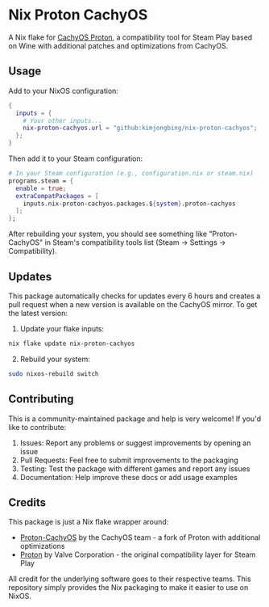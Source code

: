 # Nix Proton CachyOS

A Nix flake for [CachyOS Proton](https://github.com/CachyOS/proton-cachyos), a compatibility tool for Steam Play based on Wine with additional patches and optimizations from CachyOS.

## Usage

Add to your NixOS configuration:

```nix
{
  inputs = {
    # Your other inputs...
    nix-proton-cachyos.url = "github:kimjongbing/nix-proton-cachyos";
  };
}
```

Then add it to your Steam configuration:

```nix
# In your Steam configuration (e.g., configuration.nix or steam.nix)
programs.steam = {
  enable = true;
  extraCompatPackages = [
    inputs.nix-proton-cachyos.packages.${system}.proton-cachyos
  ];
};
```

After rebuilding your system, you should see something like "Proton-CachyOS" in Steam's compatibility tools list (Steam -> Settings -> Compatibility).

## Updates

This package automatically checks for updates every 6 hours and creates a pull request when a new version is available on the CachyOS mirror. To get the latest version:

1. Update your flake inputs:
```bash
nix flake update nix-proton-cachyos
```

2. Rebuild your system:
```bash
sudo nixos-rebuild switch
```

## Contributing

This is a community-maintained package and help is very welcome! If you'd like to contribute:

1. Issues: Report any problems or suggest improvements by opening an issue
2. Pull Requests: Feel free to submit improvements to the packaging
3. Testing: Test the package with different games and report any issues
4. Documentation: Help improve these docs or add usage examples

## Credits

This package is just a Nix flake wrapper around:

- [Proton-CachyOS](https://github.com/CachyOS/proton-cachyos) by the CachyOS team - a fork of Proton with additional optimizations
- [Proton](https://github.com/ValveSoftware/Proton) by Valve Corporation - the original compatibility layer for Steam Play

All credit for the underlying software goes to their respective teams. This repository simply provides the Nix packaging to make it easier to use on NixOS.
